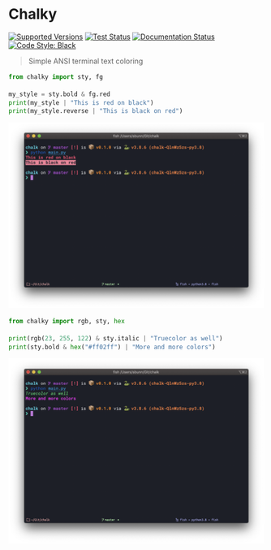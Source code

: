 # Chalky

[![Supported Versions](https://img.shields.io/pypi/pyversions/chalky.svg)](https://pypi.org/project/chalky/)
[![Test Status](https://github.com/stephen-bunn/chalky/workflows/Test%20Package/badge.svg)](https://github.com/stephen-bunn/chalky)
[![Documentation Status](https://readthedocs.org/projects/chalky/badge/?version=latest)](https://chalky.readthedocs.io/)
[![Code Style: Black](https://img.shields.io/badge/code%20style-black-000000.svg)](https://github.com/ambv/black)

> Simple ANSI terminal text coloring

```python
from chalky import sty, fg

my_style = sty.bold & fg.red
print(my_style | "This is red on black")
print(my_style.reverse | "This is black on red")
```

![Basic Colors](docs/source/_static/assets/img/basic.png)

```python
from chalky import rgb, sty, hex

print(rgb(23, 255, 122) & sty.italic | "Truecolor as well")
print(sty.bold & hex("#ff02ff") | "More and more colors")
```

![True Colors](docs/source/_static/assets/img/truecolor.png)
